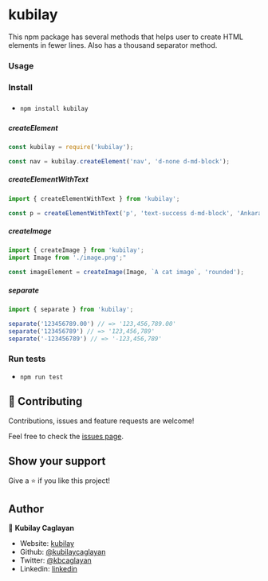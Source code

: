 # kubilay

This npm package has several methods that helps user to create HTML elements in fewer lines.
Also has a thousand separator method.

### Usage

### Install
###
- `npm install kubilay`
###
##### createElement
```javascript
const kubilay = require('kubilay');

const nav = kubilay.createElement('nav', 'd-none d-md-block');
```
##### createElementWithText
```javascript
import { createElementWithText } from 'kubilay';

const p = createElementWithText('p', 'text-success d-md-block', 'Ankara is the capital of Turkey.');
```
##### createImage
```javascript
import { createImage } from 'kubilay';
import Image from './image.png';"

const imageElement = createImage(Image, `A cat image`, 'rounded');
```
##### separate
```javascript
import { separate } from 'kubilay';

separate('123456789.00') // => '123,456,789.00'
separate('123456789') // => '123,456,789'
separate('-123456789') // => '-123,456,789'
```

### Run tests

- `npm run test`

## 🤝 Contributing

Contributions, issues and feature requests are welcome!

Feel free to check the [issues page](https://github.com/kubilaycaglayan/kubilay/issues).

## Show your support

Give a ⭐️ if you like this project!

## Author

👤 **Kubilay Caglayan**

- Website: [kubilay](https://kubilaycaglayan.com)
- Github: [@kubilaycaglayan](https://github.com/kubilaycaglayan)
- Twitter: [@kbcaglayan](https://twitter.com/kbcaglayan)
- Linkedin: [linkedin](https://linkedin.com/in/kubilaycaglayan)
